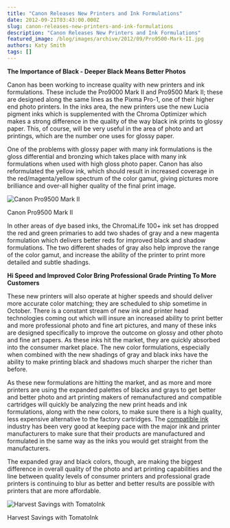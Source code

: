 ```yaml
---
title: "Canon Releases New Printers and Ink Formulations"
date: 2012-09-21T03:43:00.000Z
slug: canon-releases-new-printers-and-ink-formulations
description: "Canon Releases New Printers and Ink Formulations"
featured_image: /blog/images/archive/2012/09/Pro9500-Mark-II.jpg
authors: Katy Smith
tags: []
---
```


**The Importance of Black - Deeper Black Means Better Photos**

Canon has been working to increase quality with new printers and ink formulations. These include the Pro9000 Mark II and Pro9500 Mark II; these are designed along the same lines as the Pixma Pro-1, one of their higher end photo printers. In the inks area, the new printers use the new Lucia pigment inks which is supplemented with the Chroma Optimizer which makes a strong difference in the quality of the way black ink prints to glossy paper. This, of course, will be very useful in the area of photo and art printings, which are the number one uses for glossy paper.

One of the problems with glossy paper with many ink formulations is the gloss differential and bronzing which takes place with many ink formulations when used with high gloss photo paper. Canon has also reformulated the yellow ink, which should result in increased coverage in the red/magenta/yellow spectrum of the color gamut, giving pictures more brilliance and over-all higher quality of the final print image.

![Canon Pro9500 Mark II](/blog/images/archive/2012/09/Pro9500-Mark-II-632x421.jpg)

Canon Pro9500 Mark II

In other areas of dye based inks, the ChromaLife 100+ ink set has dropped the red and green primaries to add two shades of gray and a new magenta formulation which delivers better reds for improved black and shadow formulations. The two different shades of gray also help improve the range of the color gamut, and increase the ability of the printer to print more detailed and subtle shadings.

**Hi Speed and Improved Color Bring Professional Grade Printing To More Customers**

These new printers will also operate at higher speeds and should deliver more accurate color matching; they are scheduled to ship sometime in October. There is a constant stream of new ink and printer head technologies coming out which will insure an increased ability to print better and more professional photo and fine art pictures, and many of these inks are designed specifically to improve the outcome on glossy and other photo and fine art papers. As these inks hit the market, they are quickly absorbed into the consumer market place. The new color formulations, especially when combined with the new shadings of gray and black inks have the ability to make printing black and shadows much sharper the richer than before.

As these new formulations are hitting the market, and as more and more printers are using the expanded palettes of blacks and grays to get better and better photo and art printing makers of remanufactured and compatible cartridges will quickly be analyzing the new print heads and ink formulations, along with the new colors, to make sure there is a high quality, less expensive alternative to the factory cartridges. The [compatible ink](https://www.tomatoink.com/) industry has been very good at keeping pace with the major ink and printer manufacturers to make sure that their products are manufactured and formulated in the same way as the inks you would get straight from the manufacturers.

The expanded gray and black colors, though, are making the biggest difference in overall quality of the photo and art printing capabilities and the line between quality levels of consumer printers and professional grade printers is continuing to blur as better and better results are possible with printers that are more affordable.

![Harvest Savings with TomatoInk](/blog/images/archive/2013/06/generic_01-632x234.png)

Harvest Savings with TomatoInk